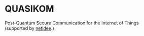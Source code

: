 # QUASIKOM
Post-Quantum Secure Communication for the Internet of Things<br>
(supported by [netidee](http://www.netidee.at "NetIdee Homepage").)
